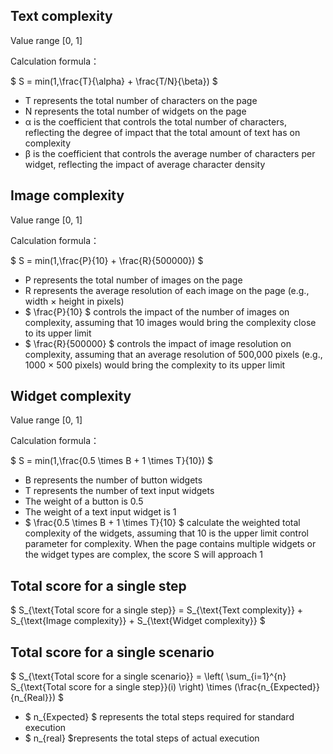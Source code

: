## Text complexity
 Value range [0, 1]

 Calculation formula：

$ S = min(1,\frac{T}{\alpha} + \frac{T/N}{\beta}) $

+ T represents the total number of characters on the page  
+ N represents the total number of widgets on the page  
+ α is the coefficient that controls the total number of characters, reflecting the degree of impact that the total amount of text has on complexity    
+ β is the coefficient that controls the average number of characters per widget, reflecting the impact of average character density  

## Image complexity  
Value range [0, 1]

Calculation formula：

$ S = min(1,\frac{P}{10} + \frac{R}{500000}) $

+ P represents the total number of images on the page  
+ R represents the average resolution of each image on the page (e.g., width × height in pixels)  
+ $ \frac{P}{10} $ controls the impact of the number of images on complexity, assuming that 10 images would bring the complexity close to its upper limit  
+ $ \frac{R}{500000} $ controls the impact of image resolution on complexity, assuming that an average resolution of 500,000 pixels (e.g., 1000 × 500 pixels) would bring the complexity to its upper limit  

## Widget complexity  
Value range [0, 1]

Calculation formula：

$ S = min(1,\frac{0.5 \times B + 1 \times T}{10}) $

+ B represents the number of button widgets  
+ T represents the number of text input widgets  
+ The weight of a button is 0.5  
+ The weight of a text input widget is 1  
+ $ \frac{0.5 \times B + 1 \times T}{10} $ calculate the weighted total complexity of the widgets, assuming that 10 is the upper limit control parameter for complexity. When the page contains multiple widgets or the widget types are complex, the score S will approach 1  

## Total score for a single step  
$ S_{\text{Total score for a single step}} = S_{\text{Text complexity}} + S_{\text{Image complexity}} + S_{\text{Widget complexity}} $

## Total score for a single scenario  
$ 
S_{\text{Total score for a single scenario}} = \left( \sum_{i=1}^{n} S_{\text{Total score for a single step}}(i) \right) \times (\frac{n_{Expected}}{n_{Real}}) $

+ $ n_{Expected} $ represents the total steps required for standard execution  
+ $ n_{real} $represents the total steps of actual execution  


